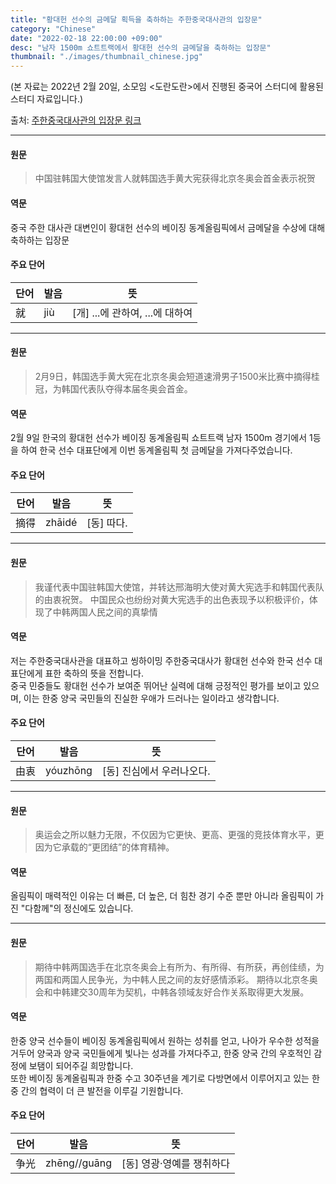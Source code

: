 ```yaml
---
title: "황대헌 선수의 금메달 획득을 축하하는 주한중국대사관의 입장문"
category: "Chinese"
date: "2022-02-18 22:00:00 +09:00"
desc: "남자 1500m 쇼트트랙에서 황대헌 선수의 금메달을 축하하는 입장문"
thumbnail: "./images/thumbnail_chinese.jpg"
---
```


(본 자료는 2022년 2월 20일, 소모임 <도란도란>에서 진행된 중국어 스터디에 활용된 스터디 자료입니다.)

출처: [주한중국대사관의 입장문 링크](http://kr.china-embassy.org/sghd/202202/t20220210_10640783.htm)

---

#### 원문
> 中国驻韩国大使馆发言人就韩国选手黄大宪获得北京冬奥会首金表示祝贺

#### 역문
중국 주한 대사관 대변인이 황대헌 선수의 베이징 동계올림픽에서 금메달을 수상에 대해 축하하는 입장문

#### 주요 단어
|단어|발음|뜻|
|------|---|---|
|就|ji&ugrave;|\[개\] ...에 관하여, ...에 대하여|

---

#### 원문
> 2月9日，韩国选手黄大宪在北京冬奥会短道速滑男子1500米比赛中摘得桂冠，为韩国代表队夺得本届冬奥会首金。

#### 역문
2월 9일 한국의 황대헌 선수가 베이징 동계올림픽 쇼트트랙 남자 1500m 경기에서 1등을 하여 한국 선수 대표단에게 이번 동계올림픽 첫 금메달을 가져다주었습니다.

#### 주요 단어
|단어|발음|뜻|
|------|---|---|
|摘得|zhāidé|\[동\] 따다.|

---

#### 원문
> 我谨代表中国驻韩国大使馆，并转达邢海明大使对黄大宪选手和韩国代表队的由衷祝贺。
> 中国民众也纷纷对黄大宪选手的出色表现予以积极评价，体现了中韩两国人民之间的真挚情

#### 역문
저는 주한중국대사관을 대표하고 씽하이밍 주한중국대사가 황대헌 선수와 한국 선수 대표단에게 표한 축하의 뜻을 전합니다.<br>
중국 민중들도 황대헌 선수가 보여준 뛰어난 실력에 대해 긍정적인 평가를 보이고 있으며, 이는 한중 양국 국민들의 진실한 우애가 드러나는 일이라고 생각합니다. <br>


#### 주요 단어
|단어|발음|뜻|
|---|---|---|
|由衷|yóuzhōng|\[동\] 진심에서 우러나오다.|

---

#### 원문
> 奥运会之所以魅力无限，不仅因为它更快、更高、更强的竞技体育水平，更因为它承载的“更团结”的体育精神。

#### 역문
올림픽이 매력적인 이유는 더 빠른, 더 높은, 더 힘찬 경기 수준 뿐만 아니라 올림픽이 가진 "다함께"의 정신에도 있습니다.


---

#### 원문
> 期待中韩两国选手在北京冬奥会上有所为、有所得、有所获，再创佳绩，为两国和两国人民争光，为中韩人民之间的友好感情添彩。
> 期待以北京冬奥会和中韩建交30周年为契机，中韩各领域友好合作关系取得更大发展。


#### 역문
한중 양국 선수들이 베이징 동계올림픽에서 원하는 성취를 얻고, 나아가 우수한 성적을 거두어 양국과 양국 국민들에게 빛나는 성과를 가져다주고, 한중 양국 간의 우호적인 감정에 보탬이 되어주길 희망합니다. <br>
또한 베이징 동계올림픽과 한중 수고 30주년을 계기로 다방면에서 이루어지고 있는 한중 간의 협력이 더 큰 발전을 이루길 기원합니다.


#### 주요 단어
|단어|발음|뜻|
|---|---|---|
|争光|zhēng//guāng|\[동] 영광·영예를 쟁취하다|


